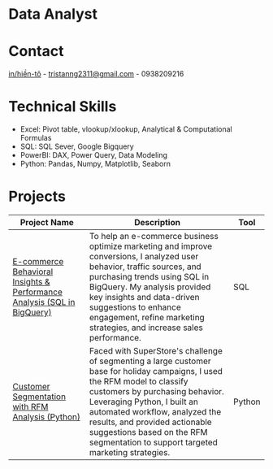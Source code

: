 # Data Analyst

# Contact
[in/hiền-tô](https://www.linkedin.com/in/hi%E1%BB%81n-t%C3%B4/) - tristanng2311@gmail.com - 0938209216

# Technical Skills
- Excel: Pivot table, vlookup/xlookup, Analytical & Computational Formulas
- SQL: SQL Sever, Google Bigquery 
- PowerBI: DAX, Power Query, Data Modeling
- Python: Pandas, Numpy, Matplotlib, Seaborn

# Projects 

| Project Name                                   | Description                                                                                                                                          | Tool               |
|-----------------------------------------------|------------------------------------------------------------------------------------------------------------------------------------------------------|--------------------|
| [E-commerce Behavioral Insights & Performance Analysis  (SQL in BigQuery)](https://github.com/Hien2105/E-commerce-Behavioral-Insights-Performance-Analysis-with-SQL-in-BigQuery) | To help an e-commerce business optimize marketing and improve conversions, I analyzed user behavior, traffic sources, and purchasing trends using SQL in BigQuery. My analysis provided key insights and data-driven suggestions to enhance engagement, refine marketing strategies, and increase sales performance. | SQL   |
| [Customer Segmentation with RFM Analysis (Python)](https://github.com/Hien2105/Customer-Segmentation-with-RFM-Analysis-Python-) | Faced with SuperStore's challenge of segmenting a large customer base for holiday campaigns, I used the RFM model to classify customers by purchasing behavior. Leveraging Python, I built an automated workflow, analyzed the results, and provided actionable suggestions based on the RFM segmentation to support targeted marketing strategies. | Python   |
